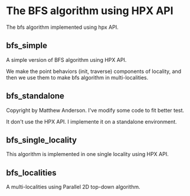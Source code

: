 The BFS algorithm using HPX API
============

The bfs algorithm implemented using hpx API.

bfs_simple
------------
A simple version of BFS algorithm using HPX API. 

We make the point behaviors (init, traverse) components of locality, and then we use them to make bfs algorithm in multi-localities.

bfs_standalone
-------------
Copyright by Matthew Anderson. I've modify some code to fit better test.

It don't use the HPX API. I implemente it on a standalone environment.

bfs_single_locality
----------------
This algorithm is implemented in one single locality using HPX API.

bfs_localities
---------------
A multi-localities using Parallel 2D top-down algorithm.


